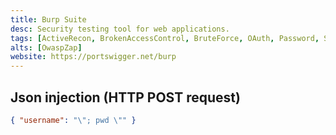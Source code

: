 ```yaml
---
title: Burp Suite
desc: Security testing tool for web applications.
tags: [ActiveRecon, BrokenAccessControl, BruteForce, OAuth, Password, SQLi, SSRF, XSS]
alts: [OwaspZap]
website: https://portswigger.net/burp
---
```


## Json injection (HTTP POST request)

```json
{ "username": "\"; pwd \"" }
```
